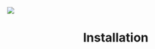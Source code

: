 <img src="https://user-images.githubusercontent.com/807318/111788496-713f3c00-88c0-11eb-87d0-1e86fd61732a.png">
<br>

<p align="center"><h1 align="center">Installation</h1></p>
